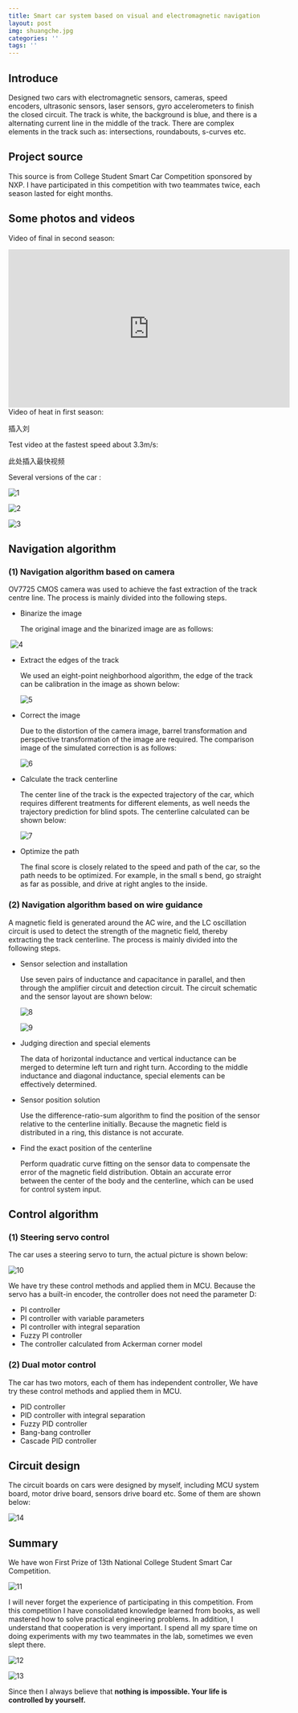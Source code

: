 ```yaml
---
title: Smart car system based on visual and electromagnetic navigation
layout: post
img: shuangche.jpg
categories: ''
tags: ''
---
```

## Introduce
Designed two cars with electromagnetic sensors, cameras, speed encoders, ultrasonic sensors, laser sensors, gyro accelerometers to finish the closed circuit.  The track is white, the background is blue, and there is a  alternating current line in the middle of the track. There are complex elements in the track such as: intersections, roundabouts, s-curves etc. 

## Project source

This source is from College Student Smart Car Competition  sponsored by NXP. I have participated in this competition with two teammates twice, each season lasted for eight months.

## Some photos and videos

Video of  final in second season:

<iframe width="560" height="315" src="https://www.youtube.com/watch?v=BJoHa7aG3SM" frameborder="0" allowfullscreen></iframe>Video of heat in first season:

插入刘

Test video at the fastest speed about 3.3m/s:

此处插入最快视频



Several versions of the car :

![1]({{site.baseurl}}/assets/img/a.jpg)

![2]({{site.baseurl}}/assets/img/b.jpg)

![3]({{site.baseurl}}/assets/img/c.jpg)

## Navigation algorithm

### (1)  Navigation algorithm based on camera

OV7725 CMOS camera was used to achieve the fast extraction of the track centre line. The process is mainly divided into the following steps.

- Binarize the image

  The original image and the binarized image are as follows:

​       ![4]({{site.baseurl}}/assets/img/d.PNG)

- Extract the edges of the track

  We used an eight-point neighborhood algorithm, the edge of the track can be  calibration in the image as shown below:

  ![5]({{site.baseurl}}/assets/img/e.png)

- Correct the image

  Due to the distortion of the camera image, barrel transformation and perspective transformation of the image are required. The comparison image of the simulated correction is as follows:

  ![6]({{site.baseurl}}/assets/img/f.jpg)

- Calculate the track centerline

  The center line of the track is the expected trajectory of the car, which requires different treatments for different elements, as well needs the trajectory prediction for blind spots. The centerline calculated can be shown below:

  ![7]({{site.baseurl}}/assets/img/g.png)

- Optimize the path

  The final score is closely related to the speed and path of the car, so the path needs to be optimized. For example, in the small s bend, go straight as far as possible, and drive at right angles to the inside.

### (2) Navigation algorithm based on wire guidance

A magnetic field is generated around the AC wire, and the LC oscillation circuit is used to detect the strength of the magnetic field, thereby extracting the track centerline. The process is mainly divided into the following steps.

- Sensor selection and installation

  Use seven pairs of inductance and capacitance in parallel, and then through the amplifier circuit and detection circuit. The circuit schematic and the sensor layout are shown below:

  ![8]({{site.baseurl}}/assets/img/h.PNG)

  ![9]({{site.baseurl}}/assets/img/i.PNG)

- Judging direction and special elements

  The data of horizontal inductance and vertical inductance can be merged to determine left turn and right turn. According to the middle inductance and diagonal inductance, special elements can be effectively determined.

- Sensor position solution

  Use the difference-ratio-sum algorithm to find the position of the sensor relative to the centerline initially. Because the magnetic field is distributed in a ring, this distance is not accurate.

- Find the exact position of the centerline

  Perform quadratic curve fitting on the sensor data to compensate the error of the magnetic field distribution. Obtain an accurate error between the center of the body and the centerline, which can be used for control system input.

## Control algorithm

### (1)  Steering servo control

The car uses a steering servo to turn, the actual picture is shown below:

![10]({{site.baseurl}}/assets/img/j.PNG)

We have try these control methods and applied them in MCU. Because the servo has a built-in encoder, the controller does not need the parameter D:

- PI controller
- PI controller with variable parameters 
- PI controller with integral separation
- Fuzzy PI controller
- The controller calculated from Ackerman corner model 

### (2)  Dual motor control

The car has two motors, each of them has independent controller, We have try these control methods and applied them in MCU.

- PID controller
- PID controller with integral separation
- Fuzzy PID controller
- Bang-bang controller
- Cascade PID controller

## Circuit design

The circuit boards on cars were designed by myself, including  MCU system board, motor drive board, sensors drive board etc. Some of them are shown below:

![14]({{site.baseurl}}/assets/img/p.jpg)

## Summary

We have won First Prize of 13th National College Student Smart Car Competition.

![11]({{site.baseurl}}/assets/img/m.jpg)

 I will never forget the experience of participating in this competition. From this competition I have consolidated knowledge learned from books, as well mastered how to solve practical engineering problems. In addition, I understand that cooperation is very important. I spend all my spare time on doing experiments with my two teammates in the lab, sometimes we even slept there.

![12]({{site.baseurl}}/assets/img/k.jpg)

![13]({{site.baseurl}}/assets/img/l.jpg)

Since then I always believe that **nothing is impossible. Your life is controlled by yourself.**





